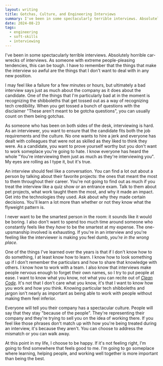 ```yaml
---
layout: writing
title: Gotchas, Culture, and Engineering Interviews
summary: I've been in some spectacularly terrible interviews. Absolutely horrible car-wrecks of interviews. As someone with extreme people-pleasing tendencies, this can be tough. I have to remember that the things that make the interview so awful are the things that I don't want to deal with in any new position.
date: 2024-08-23
tags:
  - engineering
  - soft-skills
  - interviewing
---
```


I've been in some spectacularly terrible interviews. Absolutely horrible car-wrecks of interviews. As someone with extreme people-pleasing tendencies, this can be tough. I have to remember that the things that make the interview so awful are the things that I don't want to deal with in any new position.

I may feel like a failure for a few minutes or hours, but ultimately a bad interview says just as much about the company as it does about the candidate. One of the things that I'm particularly bad at in the moment is recognizing the shibboleths that get tossed out as a way of recognizing tech credibility. When you get tossed a bunch of questions with the disclaimer "These aren't meant to be gotcha questions", you can usually count on them being gotchas.

As someone who has been on both sides of the desk, interviewing is hard. As an interviewer, you want to ensure that the candidate fits both the job requirements and the culture. No one wants to hire a jerk and everyone has dealt with colleagues that were not as skilled as they liked to think they were. As a candidate, you want to prove yourself worthy but you don't want to work someplace you're going to hate. I know everyone has heard the whole "You're interviewing them just as much as they're interviewing you". My eyes are rolling as I type it, but it's true.

An interview should feel like a conversation. You can find a lot out about a person by talking about their favorite projects: the ones that meant the most to them throughout their career. You're not going to find out as much if you treat the interview like a quiz show or an entrance exam. Talk to them about pet projects, what work taught them the most, and why it made an impact. Get into the technologies they used. Ask about why they made certain decisions. You'll learn a lot more than whether or not they know what the flyweight pattern is.

I never want to be the smartest person in the room: it sounds like it would be boring. I also don't want to spend too much time around someone who constantly feels like they _have_ to be the smartest at my expense. The one-upsmanship involved is exhausting. If you're in an interview and you're feeling like the interviewer is making you feel dumb, _you're in the wrong place._

One of the things I've learned over the years is that if I don't know how to do something, I at least know how to learn. I know how to look something up if I don't remember the particulars and how to share that knowledge with others. I know how to work with a team. I also know that interviews make people nervous enough to forget their own names, so I try to put people at ease. I want to know what you know, not what you can recite out of <a href="https://a.co/d/2xrQOn2" target="_blank" rel="noopener noreferrer">_Clean Code_</a>. It's not that I don't care what you know, it's that I want to know how you work and how you think. Knowing particular tech shibboleths and jargon isn't nearly as important as being able to work with people without making them feel inferior.

Everyone will tell you their company has a spectacular culture. People will say that they stay "because of the people". They're representing their company and they're trying to sell you on the idea of working there. If you feel like those phrases don't match up with how you're being treated during an interview, it's because they aren't. You can choose to address the mismatch or you can walk away.

At this point in my life, I choose to be happy. If it's not feeling right, I'm going to find somewhere that feels good to me. I'm going to go someplace where learning, helping people, and working well together is more important than being the best.
